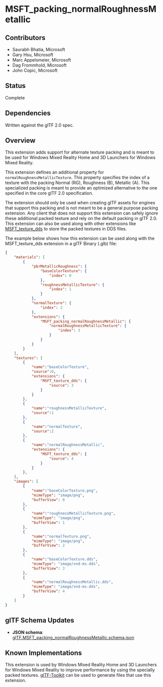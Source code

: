 # MSFT_packing_normalRoughnessMetallic

## Contributors

* Saurabh Bhatia, Microsoft
* Gary Hsu, Microsoft
* Marc Appelsmeier, Microsoft
* Dag Frommhold, Microsoft 
* John Copic, Microsoft 

## Status

Complete

## Dependencies

Written against the glTF 2.0 spec.

## Overview

This extension adds support for alternate texture packing and is meant to be used for Windows Mixed Reality Home and 3D Launchers for Windows Mixed Reality.

This extension defines an additional property for `normalRoughnessMetallicTexture`. This property specifies the index of a texture with the packing Normal (RG), Roughness  (B), Metallic (A). This specialized packing is meant to provide an optimized alternative to the one specified in the core glTF 2.0 specification. 

The extension should only be used when creating glTF assets for engines that support this packing and is not meant to be a general purpose packing extension. Any client that does not support this extension can safely ignore these additional packed texture and rely on the default packing in glTF 2.0. This extension can also be used along with other extensions like [MSFT_texture_dds](../MSFT_texture_dds/README.md) to store the packed textures in DDS files. 

The example below shows how this extension can be used along with the MSFT_texture_dds extension in a glTF Binary (.glb) file:

```json
{
    "materials": [
        {
            "pbrMetallicRoughness": {
                "baseColorTexture": {
                    "index": 0
                },
				"roughnessMetallicTexture": {
					"index": 1
                }
            },
            "normalTexture": {
                "index": 2
            },
            "extensions": {
                "MSFT_packing_normalRoughnessMetallic": {
                    "normalRoughnessMetallicTexture": {
                        "index": 3
                    }
                }
            }
        }
    ],
    "textures": [
        {
            "name":"baseColorTexture",
            "source":0,
            "extensions": {
                "MSFT_texture_dds": {
                    "source": 3
                }
            }
        },
		{
            "name":"roughnessMetallicTexture",
            "source":1
        },
		{
            "name":"normalTexture",
            "source":2
        },
		{
            "name":"normalRoughnessMetallic",
            "extensions": {
                "MSFT_texture_dds": {
                    "source": 4
                }
            }
        },
    ],
    "images": [
        {
            "name":"baseColorTexture.png",
			"mimeType": "image/png",
            "bufferView": 0
        },
        {
            "name":"roughnessMetallicTexture.png",
			"mimeType": "image/png",
            "bufferView": 1
        },
        {
            "name":"normalTexture.png",
			"mimeType": "image/png",
            "bufferView": 2
        },
        {
            "name":"baseColorTexture.dds",
			"mimeType": "image/vnd-ms.dds",
            "bufferView": 3
        },
        {
            "name":"normalRoughnessMetallic.dds",
			"mimeType": "image/vnd-ms.dds",
            "bufferView": 4
        }
    ]
}
```

## glTF Schema Updates

* **JSON schema**: [glTF.MSFT_packing_normalRoughnessMetallic.schema.json](schema/glTF.MSFT_packing_normalRoughnessMetallic.schema.json)


## Known Implementations

This extension is used by Windows Mixed Reality Home and 3D Launchers for Windows Mixed Reality to improve performance by using the specially packed textures. [glTF-Toolkit](https://github.com/Microsoft/glTF-Toolkit) can be used to generate files that use this extension.
